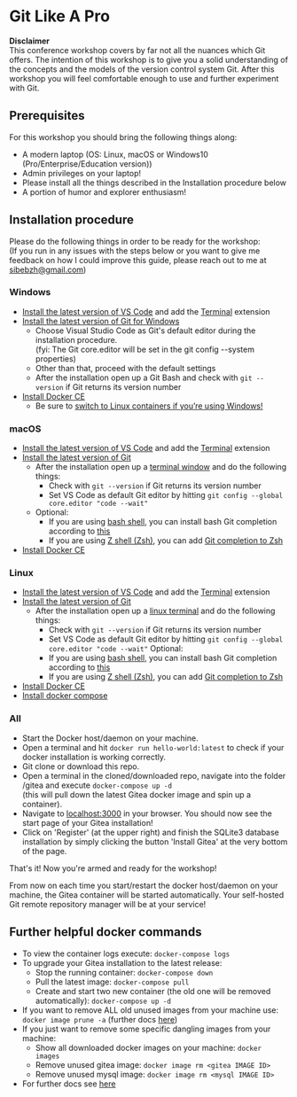 # Git Like A Pro

**Disclaimer**  
This conference workshop covers by far not all the nuances which Git offers. The intention of this workshop is to
give you a solid understanding of the concepts and the models of the version control system Git. After this workshop
you will feel comfortable enough to use and further experiment with Git.

## Prerequisites

For this workshop you should bring the following things along:

- A modern laptop (OS: Linux, macOS or Windows10 (Pro/Enterprise/Education version))
- Admin privileges on your laptop!
- Please install all the things described in the Installation procedure below
- A portion of humor and explorer enthusiasm!

## Installation procedure

Please do the following things in order to be ready for the workshop:  
(If you run in any issues with the steps below or you want to give me feedback on how I could improve this guide, please reach out to me at sibebzh@gmail.com)

### Windows

- [Install the latest version of VS Code](https://code.visualstudio.com/Download) and add the [Terminal](https://marketplace.visualstudio.com/items?itemName=formulahendry.terminal) extension
- [Install the latest version of Git for Windows](https://gitforwindows.org)
  - Choose Visual Studio Code as Git's default editor during the installation procedure.  
    (fyi: The Git core.editor will be set in the git config --system properties)
  - Other than that, proceed with the default settings
  - After the installation open up a Git Bash and check with `git --version` if Git returns its version number
- [Install Docker CE](https://docs.docker.com/docker-for-windows/install/)
  - Be sure to [switch to Linux containers if you’re using Windows!](https://docs.docker.com/docker-for-windows/#switch-between-windows-and-linux-containers)

### macOS

- [Install the latest version of VS Code](https://code.visualstudio.com/Download) and add the [Terminal](https://marketplace.visualstudio.com/items?itemName=formulahendry.terminal) extension
- [Install the latest version of Git](https://gist.github.com/derhuerst/1b15ff4652a867391f03#file-mac-md)
  - After the installation open up a [terminal window](https://www.macworld.co.uk/how-to/mac-software/how-use-terminal-on-mac-3608274/) and do the following things:
    - Check with `git --version` if Git returns its version number
    - Set VS Code as default Git editor by hitting `git config --global core.editor "code --wait"`
  - Optional:
    - If you are using [bash shell](<https://en.wikipedia.org/wiki/Bash_(Unix_shell)>), you can install bash Git completion according to [this](https://github.com/bobthecow/git-flow-completion/wiki/Install-Bash-git-completion)
    - If you are using [Z shell (Zsh)](https://en.wikipedia.org/wiki/Z_shell), you can add [Git completion to Zsh](https://medium.com/@oliverspryn/adding-git-completion-to-zsh-60f3b0e7ffbc)
- [Install Docker CE](https://docs.docker.com/docker-for-mac/install/)

### Linux

- [Install the latest version of VS Code](https://code.visualstudio.com/Download) and add the [Terminal](https://marketplace.visualstudio.com/items?itemName=formulahendry.terminal) extension
- [Install the latest version of Git](https://gist.github.com/derhuerst/1b15ff4652a867391f03#installing-git-on-linux)
  - After the installation open up a [linux terminal](https://www.howtogeek.com/140679/beginner-geek-how-to-start-using-the-linux-terminal/) and do the following things:
    - Check with `git --version` if Git returns its version number
    - Set VS Code as default Git editor by hitting `git config --global core.editor "code --wait"`
      Optional:
    - If you are using [bash shell](<https://en.wikipedia.org/wiki/Bash_(Unix_shell)>), you can install bash Git completion according to [this](https://github.com/bobthecow/git-flow-completion/wiki/Install-Bash-git-completion)
    - If you are using [Z shell (Zsh)](https://en.wikipedia.org/wiki/Z_shell), you can add [Git completion to Zsh](https://medium.com/@oliverspryn/adding-git-completion-to-zsh-60f3b0e7ffbc)
- [Install Docker CE](https://docs.docker.com/install/)
- [Install docker compose](https://docs.docker.com/compose/install)

### All

- Start the Docker host/daemon on your machine.
- Open a terminal and hit `docker run hello-world:latest` to check if your docker installation is working correctly.
- Git clone or download this repo.
- Open a terminal in the cloned/downloaded repo, navigate into the folder /gitea and execute `docker-compose up -d`  
  (this will pull down the latest Gitea docker image and spin up a container).
- Navigate to [localhost:3000](http://localhost:3000/) in your browser. You should now see the start page of your Gitea installation!
- Click on 'Register' (at the upper right) and finish the SQLite3 database installation by simply clicking the button 'Install Gitea' at the very bottom of the page.

That's it! Now you're armed and ready for the workshop!

From now on each time you start/restart the docker host/daemon on your machine, the Gitea container will be started automatically. Your self-hosted Git remote repository manager will be at your service!

## Further helpful docker commands

- To view the container logs execute: `docker-compose logs`
- To upgrade your Gitea installation to the latest release:
  - Stop the running container: `docker-compose down`
  - Pull the latest image: `docker-compose pull`
  - Create and start two new container (the old one will be removed automatically): `docker-compose up -d`
- If you want to remove ALL old unused images from your machine use: `docker image prune -a`
  (further docs [here](https://docs.docker.com/engine/reference/commandline/image_prune/))
- If you just want to remove some specific dangling images from your machine:
  - Show all downloaded docker images on your machine: `docker images`
  - Remove unused gitea image: `docker image rm <gitea IMAGE ID>`
  - Remove unused mysql image: `docker image rm <mysql IMAGE ID>`
- For further docs see [here](https://docs.gitea.io/en-us/install-with-docker/)
